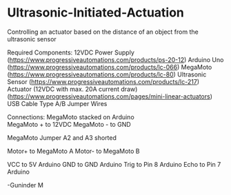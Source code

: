 # Ultrasonic-Initiated-Actuation
Controlling an actuator based on the distance of an object from the ultrasonic sensor

Required Components: 
12VDC Power Supply (https://www.progressiveautomations.com/products/ps-20-12) 
Arduino Uno (https://www.progressiveautomations.com/products/lc-066) 
MegaMoto (https://www.progressiveautomations.com/products/lc-80)
Ultrasonic Sensor (https://www.progressiveautomations.com/products/lc-217)
Actuator (12VDC with max. 20A current draw) (https://www.progressiveautomations.com/pages/mini-linear-actuators) USB Cable Type A/B Jumper Wires

Connections: 
MegaMoto stacked on Arduino  
MegaMoto + to 12VDC
MegaMoto - to GND

MegaMoto Jumper A2 and A3 shorted

Motor+ to MegaMoto A
Motor- to MegaMoto B 

VCC to 5V Arduino
GND to GND Arduino
Trig to Pin 8 Arduino 
Echo to Pin 7 Arduino


-Guninder M
